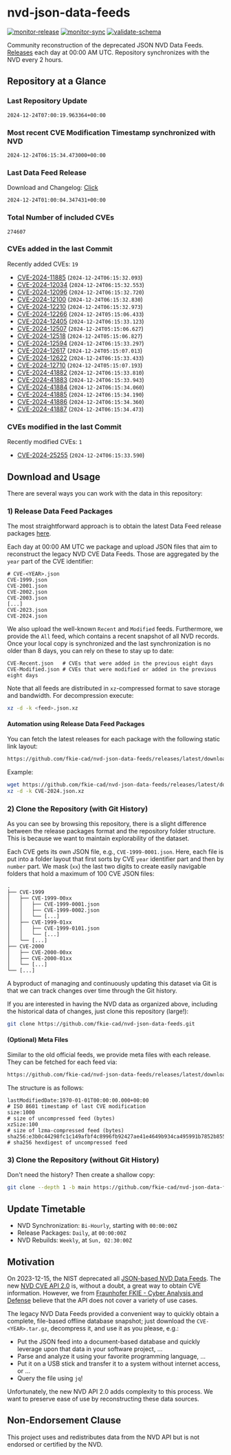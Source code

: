 # nvd-json-data-feeds

[![monitor-release](https://github.com/fkie-cad/nvd-json-data-feeds/actions/workflows/monitor_release.yml/badge.svg)](https://github.com/fkie-cad/nvd-json-data-feeds/actions/workflows/monitor_release.yml)
[![monitor-sync](https://github.com/fkie-cad/nvd-json-data-feeds/actions/workflows/monitor_sync.yml/badge.svg)](https://github.com/fkie-cad/nvd-json-data-feeds/actions/workflows/monitor_sync.yml)
[![validate-schema](https://github.com/fkie-cad/nvd-json-data-feeds/actions/workflows/validate_schema.yml/badge.svg)](https://github.com/fkie-cad/nvd-json-data-feeds/actions/workflows/validate_schema.yml)

Community reconstruction of the deprecated JSON NVD Data Feeds.
[Releases](https://github.com/fkie-cad/nvd-json-data-feeds/releases/latest) each day at 00:00 AM UTC.
Repository synchronizes with the NVD every 2 hours.

## Repository at a Glance

### Last Repository Update

```plain
2024-12-24T07:00:19.963364+00:00
```

### Most recent CVE Modification Timestamp synchronized with NVD

```plain
2024-12-24T06:15:34.473000+00:00
```

### Last Data Feed Release

Download and Changelog: [Click](https://github.com/fkie-cad/nvd-json-data-feeds/releases/latest)

```plain
2024-12-24T01:00:04.347431+00:00
```

### Total Number of included CVEs

```plain
274607
```

### CVEs added in the last Commit

Recently added CVEs: `19`

- [CVE-2024-11885](CVE-2024/CVE-2024-118xx/CVE-2024-11885.json) (`2024-12-24T06:15:32.093`)
- [CVE-2024-12034](CVE-2024/CVE-2024-120xx/CVE-2024-12034.json) (`2024-12-24T06:15:32.553`)
- [CVE-2024-12096](CVE-2024/CVE-2024-120xx/CVE-2024-12096.json) (`2024-12-24T06:15:32.720`)
- [CVE-2024-12100](CVE-2024/CVE-2024-121xx/CVE-2024-12100.json) (`2024-12-24T06:15:32.830`)
- [CVE-2024-12210](CVE-2024/CVE-2024-122xx/CVE-2024-12210.json) (`2024-12-24T06:15:32.973`)
- [CVE-2024-12266](CVE-2024/CVE-2024-122xx/CVE-2024-12266.json) (`2024-12-24T05:15:06.433`)
- [CVE-2024-12405](CVE-2024/CVE-2024-124xx/CVE-2024-12405.json) (`2024-12-24T06:15:33.123`)
- [CVE-2024-12507](CVE-2024/CVE-2024-125xx/CVE-2024-12507.json) (`2024-12-24T05:15:06.627`)
- [CVE-2024-12518](CVE-2024/CVE-2024-125xx/CVE-2024-12518.json) (`2024-12-24T05:15:06.827`)
- [CVE-2024-12594](CVE-2024/CVE-2024-125xx/CVE-2024-12594.json) (`2024-12-24T06:15:33.297`)
- [CVE-2024-12617](CVE-2024/CVE-2024-126xx/CVE-2024-12617.json) (`2024-12-24T05:15:07.013`)
- [CVE-2024-12622](CVE-2024/CVE-2024-126xx/CVE-2024-12622.json) (`2024-12-24T06:15:33.433`)
- [CVE-2024-12710](CVE-2024/CVE-2024-127xx/CVE-2024-12710.json) (`2024-12-24T05:15:07.193`)
- [CVE-2024-41882](CVE-2024/CVE-2024-418xx/CVE-2024-41882.json) (`2024-12-24T06:15:33.810`)
- [CVE-2024-41883](CVE-2024/CVE-2024-418xx/CVE-2024-41883.json) (`2024-12-24T06:15:33.943`)
- [CVE-2024-41884](CVE-2024/CVE-2024-418xx/CVE-2024-41884.json) (`2024-12-24T06:15:34.060`)
- [CVE-2024-41885](CVE-2024/CVE-2024-418xx/CVE-2024-41885.json) (`2024-12-24T06:15:34.190`)
- [CVE-2024-41886](CVE-2024/CVE-2024-418xx/CVE-2024-41886.json) (`2024-12-24T06:15:34.360`)
- [CVE-2024-41887](CVE-2024/CVE-2024-418xx/CVE-2024-41887.json) (`2024-12-24T06:15:34.473`)


### CVEs modified in the last Commit

Recently modified CVEs: `1`

- [CVE-2024-25255](CVE-2024/CVE-2024-252xx/CVE-2024-25255.json) (`2024-12-24T06:15:33.590`)


## Download and Usage

There are several ways you can work with the data in this repository:

### 1) Release Data Feed Packages

The most straightforward approach is to obtain the latest Data Feed release packages [here](https://github.com/fkie-cad/nvd-json-data-feeds/releases/latest).

Each day at 00:00 AM UTC we package and upload JSON files that aim to reconstruct the legacy NVD CVE Data Feeds.
Those are aggregated by the `year` part of the CVE identifier:

```
# CVE-<YEAR>.json
CVE-1999.json
CVE-2001.json
CVE-2002.json
CVE-2003.json
[...]
CVE-2023.json
CVE-2024.json
```

We also upload the well-known `Recent` and `Modified` feeds.
Furthermore, we provide the `All` feed, which contains a recent snapshot of all NVD records.
Once your local copy is synchronized and the last synchronization is no older than 8 days, you can rely on these to stay up to date:

```plain
CVE-Recent.json   # CVEs that were added in the previous eight days
CVE-Modified.json # CVEs that were modified or added in the previous eight days
```

Note that all feeds are distributed in `xz`-compressed format to save storage and bandwidth.
For decompression execute:

```sh
xz -d -k <feed>.json.xz
```

#### Automation using Release Data Feed Packages

You can fetch the latest releases for each package with the following static link layout:

```sh
https://github.com/fkie-cad/nvd-json-data-feeds/releases/latest/download/CVE-<YEAR>.json.xz
```

Example:

```sh
wget https://github.com/fkie-cad/nvd-json-data-feeds/releases/latest/download/CVE-2024.json.xz
xz -d -k CVE-2024.json.xz
```

### 2) Clone the Repository (with Git History)

As you can see by browsing this repository, there is a slight difference between the release packages format and the repository folder structure.
This is because we want to maintain explorability of the dataset.

Each CVE gets its own JSON file, e.g., `CVE-1999-0001.json`.
Here, each file is put into a folder layout that first sorts by CVE `year` identifier part and then by `number` part.
We mask (`xx`) the last two digits to create easily navigable folders that hold a maximum of 100 CVE JSON files:

```plain
.
├── CVE-1999
│   ├── CVE-1999-00xx
│   │   ├── CVE-1999-0001.json
│   │   ├── CVE-1999-0002.json
│   │   └── [...]
│   ├── CVE-1999-01xx
│   │   ├── CVE-1999-0101.json
│   │   └── [...]
│   └── [...]
├── CVE-2000
│   ├── CVE-2000-00xx
│   ├── CVE-2000-01xx
│   └── [...]
└── [...]
```

A byproduct of managing and continuously updating this dataset via Git is that we can track changes over time through the Git history.

If you are interested in having the NVD data as organized above, including the historical data of changes, just clone this repository (large!):

```sh
git clone https://github.com/fkie-cad/nvd-json-data-feeds.git
```

#### (Optional) Meta Files

Similar to the old official feeds, we provide meta files with each release. They can be fetched for each feed via:

```sh
https://github.com/fkie-cad/nvd-json-data-feeds/releases/latest/download/CVE-<YEAR>.meta
```

The structure is as follows:

```plain
lastModifiedDate:1970-01-01T00:00:00.000+00:00                          # ISO 8601 timestamp of last CVE modification
size:1000                                                               # size of uncompressed feed (bytes)
xzSize:100                                                              # size of lzma-compressed feed (bytes)
sha256:e3b0c44298fc1c149afbf4c8996fb92427ae41e4649b934ca495991b7852b855 # sha256 hexdigest of uncompressed feed
```

### 3) Clone the Repository (without Git History)

Don't need the history? Then create a shallow copy:

```sh
git clone --depth 1 -b main https://github.com/fkie-cad/nvd-json-data-feeds.git
```


## Update Timetable

* NVD Synchronization: `Bi-Hourly`, starting with `00:00:00Z`
* Release Packages: `Daily`, at `00:00:00Z`
* NVD Rebuilds: `Weekly`, at `Sun, 02:30:00Z`


## Motivation

On 2023-12-15, the NIST deprecated all [JSON-based NVD Data Feeds](https://nvd.nist.gov/vuln/data-feeds#divRetirementBanner-1).
The new [NVD CVE API 2.0](https://nvd.nist.gov/developers/vulnerabilities) is, without a doubt, a great way to obtain CVE information.
However, we from [Fraunhofer FKIE - Cyber Analysis and Defense](https://www.fkie.fraunhofer.de/en/departments/cad.html) believe that the API does not cover a variety of use cases.

The legacy NVD Data Feeds provided a convenient way to quickly obtain a complete, file-based offline database snapshot; just download the `CVE-<YEAR>.tar.gz`, decompress it, and use it as you please, e.g.:

- Put the JSON feed into a document-based database and quickly leverage upon that data in your software project, ...
- Parse and analyze it using your favorite programming language, ...
- Put it on a USB stick and transfer it to a system without internet access, or ...
- Query the file using `jq`!

Unfortunately, the new NVD API 2.0 adds complexity to this process.
We want to preserve ease of use by reconstructing these data sources.

## Non-Endorsement Clause

This project uses and redistributes data from the NVD API but is not endorsed or certified by the NVD.